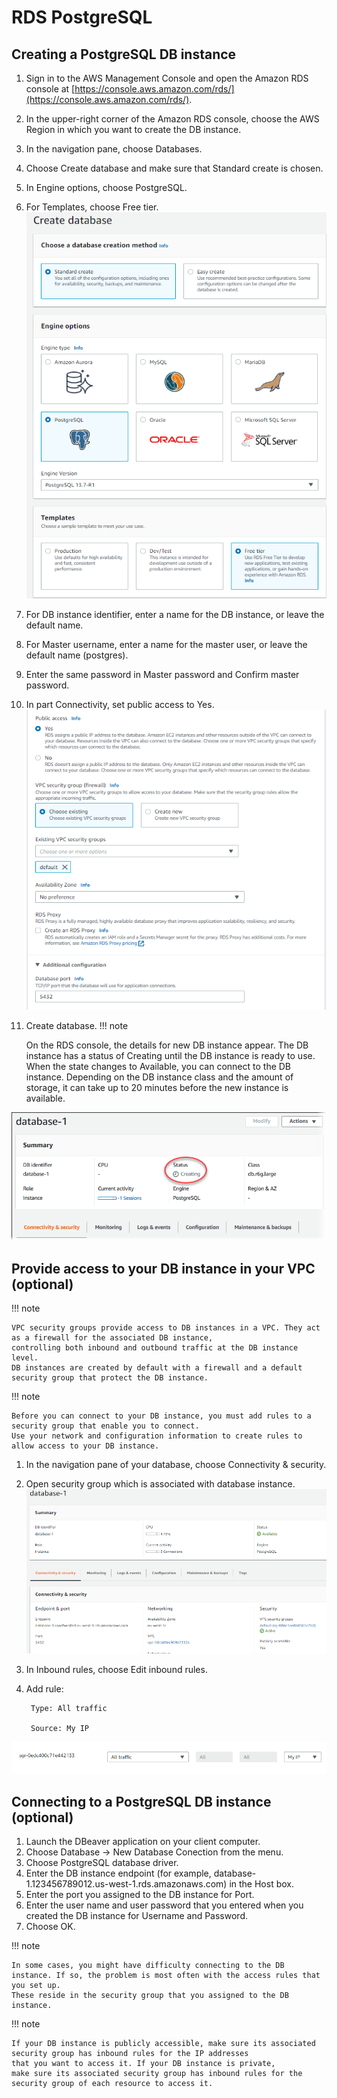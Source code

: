 # RDS PostgreSQL

Creating a PostgreSQL DB instance
-------------------------

1. Sign in to the AWS Management Console and open the Amazon RDS console at [https://console.aws.amazon.com/rds/](https://console.aws.amazon.com/rds/).
2. In the upper-right corner of the Amazon RDS console, choose the AWS Region in which you want to create the DB instance.
3. In the navigation pane, choose Databases.
4. Choose Create database and make sure that Standard create is chosen.
5. In Engine options, choose PostgreSQL.
6. For Templates, choose Free tier.
![Screenshot](../../img/rds_1.png)
7. For DB instance identifier, enter a name for the DB instance, or leave the default name.
8. For Master username, enter a name for the master user, or leave the default name (postgres).
9. Enter the same password in Master password and Confirm master password.
10. In part Connectivity, set public access to Yes.
![Screenshot](../../img/rds_3.png)
11. Create database.
!!! note

	On the RDS console, the details for new DB instance appear. 
	The DB instance has a status of Creating until the DB instance is ready to use. 
	When the state changes to Available, you can connect to the DB instance. 
	Depending on the DB instance class and the amount of storage, it can take up to 20 minutes before the new instance is available.

![Screenshot](../../img/rds_2.png)

Provide access to your DB instance in your VPC (optional)
-------------------------

!!! note

	VPC security groups provide access to DB instances in a VPC. They act as a firewall for the associated DB instance, 
	controlling both inbound and outbound traffic at the DB instance level. 
	DB instances are created by default with a firewall and a default security group that protect the DB instance.
	
!!! note

	Before you can connect to your DB instance, you must add rules to a security group that enable you to connect. 
	Use your network and configuration information to create rules to allow access to your DB instance.
	
1. In the navigation pane of your database, choose Connectivity & security.
2. Open security group which is associated with database instance.
![Screenshot](../../img/rds_4.PNG)
3. In Inbound rules, choose Edit inbound rules.
4. Add rule:

		Type: All traffic
	
		Source: My IP
	
![Screenshot](../../img/rds_5.PNG)
	
Connecting to a PostgreSQL DB instance (optional)
-------------------------

1. Launch the DBeaver application on your client computer.
2. Choose Database -> New Database Conection from the menu.
3. Choose PostgreSQL database driver.
4. Enter the DB instance endpoint (for example, database-1.123456789012.us-west-1.rds.amazonaws.com) in the Host box.
5. Enter the port you assigned to the DB instance for Port. 
6. Enter the user name and user password that you entered when you created the DB instance for Username and Password.
7. Choose OK.

!!! note

	In some cases, you might have difficulty connecting to the DB instance. If so, the problem is most often with the access rules that you set up. 
	These reside in the security group that you assigned to the DB instance.
	
!!! note

	If your DB instance is publicly accessible, make sure its associated security group has inbound rules for the IP addresses 
	that you want to access it. If your DB instance is private, 
	make sure its associated security group has inbound rules for the security group of each resource to access it.